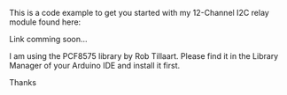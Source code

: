 This is a code example to get you started with my 12-Channel I2C relay module found here:

Link comming soon...

I am using the PCF8575 library by Rob Tillaart. Please find it in the Library Manager of your Arduino IDE and install it first.

Thanks
